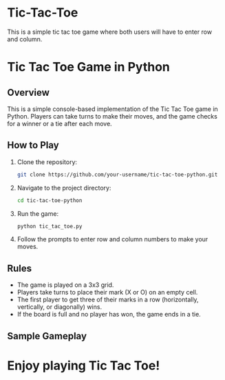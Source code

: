 # Tic-Tac-Toe
This is a simple tic tac toe game where both users will have to enter row and column.

# Tic Tac Toe Game in Python

## Overview

This is a simple console-based implementation of the Tic Tac Toe game in Python. Players can take turns to make their moves, and the game checks for a winner or a tie after each move.

## How to Play

1. Clone the repository:

    ```bash
    git clone https://github.com/your-username/tic-tac-toe-python.git
    ```

2. Navigate to the project directory:

    ```bash
    cd tic-tac-toe-python
    ```

3. Run the game:

    ```bash
    python tic_tac_toe.py
    ```

4. Follow the prompts to enter row and column numbers to make your moves.

## Rules

- The game is played on a 3x3 grid.
- Players take turns to place their mark (X or O) on an empty cell.
- The first player to get three of their marks in a row (horizontally, vertically, or diagonally) wins.
- If the board is full and no player has won, the game ends in a tie.

## Sample Gameplay

# Enjoy playing Tic Tac Toe!

